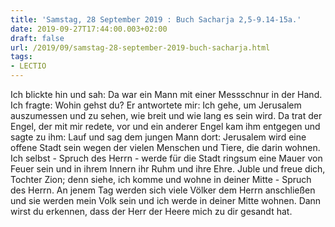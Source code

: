 ```yaml
---
title: 'Samstag, 28 September 2019 : Buch Sacharja 2,5-9.14-15a.'
date: 2019-09-27T17:44:00.003+02:00
draft: false
url: /2019/09/samstag-28-september-2019-buch-sacharja.html
tags: 
- LECTIO
---
```


Ich blickte hin und sah: Da war ein Mann mit einer Messschnur in der Hand. Ich fragte: Wohin gehst du? Er antwortete mir: Ich gehe, um Jerusalem auszumessen und zu sehen, wie breit und wie lang es sein wird. Da trat der Engel, der mit mir redete, vor und ein anderer Engel kam ihm entgegen und sagte zu ihm: Lauf und sag dem jungen Mann dort: Jerusalem wird eine offene Stadt sein wegen der vielen Menschen und Tiere, die darin wohnen. Ich selbst - Spruch des Herrn - werde für die Stadt ringsum eine Mauer von Feuer sein und in ihrem Innern ihr Ruhm und ihre Ehre. Juble und freue dich, Tochter Zion; denn siehe, ich komme und wohne in deiner Mitte - Spruch des Herrn. An jenem Tag werden sich viele Völker dem Herrn anschließen und sie werden mein Volk sein und ich werde in deiner Mitte wohnen. Dann wirst du erkennen, dass der Herr der Heere mich zu dir gesandt hat.